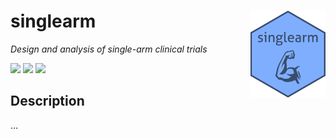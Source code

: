 
<!-- README.md is generated from README.Rmd. Please edit that file -->

# singlearm <img src='man/figures/singlearm.png' align="right" height="139" />

*Design and analysis of single-arm clinical
trials*

[![](https://img.shields.io/badge/devel%20version-1.0-blue.svg)](https://github.com/mjg211/singlearm)
[![](https://img.shields.io/github/languages/code-size/mjg211/singlearm.svg)](https://github.com/mjg211/singlearm)
![](https://img.shields.io/badge/contributions-welcome-blue.svg)

## Description

…
